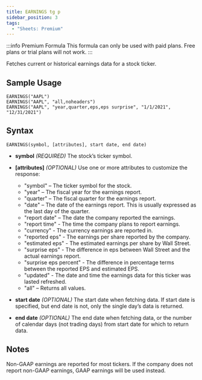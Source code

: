 ```yaml
---
title: EARNINGS tg p
sidebar_position: 3
tags:
  - "Sheets: Premium"
---
```


:::info Premium Formula
This formula can only be used with paid plans. Free plans or trial plans will not work.
:::

Fetches current or historical earnings data for a stock ticker.

## Sample Usage
```
EARNINGS("AAPL")
EARNINGS("AAPL", "all,noheaders")
EARNINGS("AAPL", "year,quarter,eps,eps surprise", "1/1/2021", "12/31/2021")
```

## Syntax
```
EARNINGS(symbol, [attributes], start date, end date)
```
- **symbol** _(REQUIRED)_ The stock’s ticker symbol.

- **[attributes]** _(OPTIONAL)_ Use one or more attributes to customize the response:

  - "symbol" – The ticker symbol for the stock.
  - "year" – The fiscal year for the earnings report.
  - "quarter" – The fiscal quarter for the earnings report.
  - "date" – The date of the earnings report. This is usually expressed as the last day of the quarter.
  - "report date" – The date the company reported the earnings.
  - "report time" - The time the company plans to report earnings.
  - "currency" - The currency earnings are reported in.
  - "reported eps" - The earnings per share reported by the company.
  - "estimated eps" - The estimated earnings per share by Wall Street.
  - "surprise eps" - The difference in eps between Wall Street and the actual earnings report.
  - "surprise eps percent" - The difference in percentage terms between the reported EPS and estimated EPS.
  - "updated" - The date and time the earnings data for this ticker was lasted refreshed.
  - "all" – Returns all values.

- **start date** _(OPTIONAL)_ The start date when fetching data. If start date is specified, but end date is not, only the single day’s data is returned.

- **end date** _(OPTIONAL)_ The end date when fetching data, or the number of calendar days (not trading days) from start date for which to return data.

## Notes

Non-GAAP earnings are reported for most tickers. If the company does not report non-GAAP earnings, GAAP earnings will be used instead.
